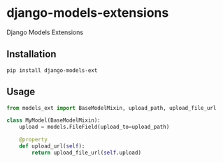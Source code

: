 # django-models-extensions
Django Models Extensions

## Installation
```shell
pip install django-models-ext
```

## Usage
```python
from models_ext import BaseModelMixin, upload_path, upload_file_url

class MyModel(BaseModelMixin):
    upload = models.FileField(upload_to=upload_path)

    @property
    def upload_url(self):
        return upload_file_url(self.upload)
```
